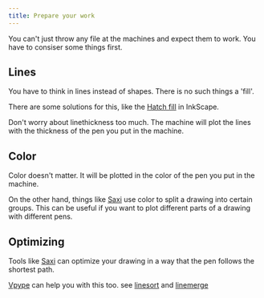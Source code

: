 ```yaml
---
title: Prepare your work
---
```


You can't just throw any file at the machines and expect them to work. You have to consiser some things first.

## Lines

You have to think in lines instead of shapes. There is no such things a 'fill'.

There are some solutions for this, like the [Hatch fill](<https://wiki.evilmadscientist.com/Hatch_fill>) in InkScape.

Don't worry about linethickness too much. The machine will plot the lines with the thickness of the pen you put in the machine.

## Color

Color doesn't matter. It will be plotted in the color of the pen you put in the machine.

On the other hand, things like [Saxi](/plotter/01-webinterface) use color to split a drawing into certain groups. This can be useful if you want to plot different parts of a drawing with different pens.

## Optimizing

Tools like [Saxi](/plotter/01-webinterface) can optimize your drawing in a way that the pen follows the shortest path.

[Vpype](/general/vpype) can help you with this too. see [linesort](https://vpype.readthedocs.io/en/latest/reference.html#linesort) and [linemerge](https://vpype.readthedocs.io/en/latest/reference.html#linemerge)
